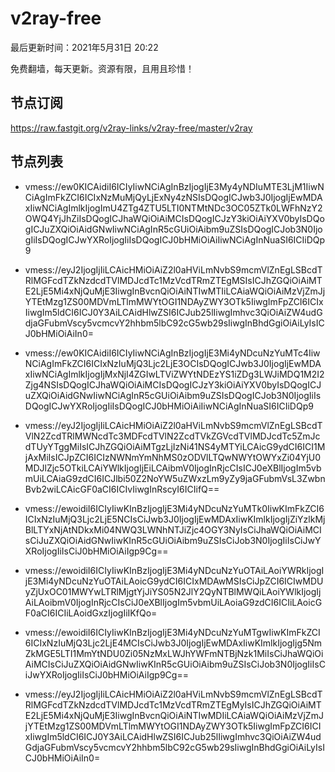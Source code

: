 # v2ray-free
最后更新时间：2021年5月31日 20:22

免费翻墙，每天更新。资源有限，且用且珍惜！

## 节点订阅
https://raw.fastgit.org/v2ray-links/v2ray-free/master/v2ray

## 节点列表
- vmess://ew0KICAidiI6ICIyIiwNCiAgInBzIjogIjE3My4yNDIuMTE3LjM1IiwNCiAgImFkZCI6ICIxNzMuMjQyLjExNy4zNSIsDQogICJwb3J0IjogIjEwMDAxIiwNCiAgImlkIjogImU4ZTg4ZTU5LTI0NTMtNDc3OC05ZTk0LWFhNzY2OWQ4YjJhZiIsDQogICJhaWQiOiAiMCIsDQogICJzY3kiOiAiYXV0byIsDQogICJuZXQiOiAidGNwIiwNCiAgInR5cGUiOiAibm9uZSIsDQogICJob3N0IjogIiIsDQogICJwYXRoIjogIiIsDQogICJ0bHMiOiAiIiwNCiAgInNuaSI6ICIiDQp9

- vmess://eyJ2IjogIjIiLCAicHMiOiAiZ2l0aHViLmNvbS9mcmVlZnEgLSBcdTRlMGFcdTZkNzdcdTVlMDJcdTc1MzVcdTRmZTEgMSIsICJhZGQiOiAiMTE2LjE5Mi4xNjQuMjE3IiwgInBvcnQiOiAiNTIwMTIiLCAiaWQiOiAiMzVjZmJjYTEtMzg1ZS00MDVmLTlmMWYtOGI1NDAyZWY3OTk5IiwgImFpZCI6ICIxIiwgIm5ldCI6ICJ0Y3AiLCAidHlwZSI6ICJub25lIiwgImhvc3QiOiAiZW4udGdjaGFubmVscy5vcmcvY2hhbm5lbC92cG5wb29sIiwgInBhdGgiOiAiLyIsICJ0bHMiOiAiIn0=

- vmess://ew0KICAidiI6ICIyIiwNCiAgInBzIjogIjE3Mi4yNDcuNzYuMTc4IiwNCiAgImFkZCI6ICIxNzIuMjQ3Ljc2LjE3OCIsDQogICJwb3J0IjogIjEwMDAxIiwNCiAgImlkIjogIjMxNjI4ZGIwLTViZWYtNDEzYS1iZDg3LWJiMDQ1M2I2Zjg4NSIsDQogICJhaWQiOiAiMCIsDQogICJzY3kiOiAiYXV0byIsDQogICJuZXQiOiAidGNwIiwNCiAgInR5cGUiOiAibm9uZSIsDQogICJob3N0IjogIiIsDQogICJwYXRoIjogIiIsDQogICJ0bHMiOiAiIiwNCiAgInNuaSI6ICIiDQp9

- vmess://eyJ2IjogIjIiLCAicHMiOiAiZ2l0aHViLmNvbS9mcmVlZnEgLSBcdTVlN2ZcdTRlMWNcdTc3MDFcdTVlN2ZcdTVkZGVcdTVlMDJcdTc5ZmJcdTUyYTggMiIsICJhZGQiOiAiMTgzLjIzNi41NS4yMTYiLCAicG9ydCI6ICI1MjAxMiIsICJpZCI6ICIzNWNmYmNhMS0zODVlLTQwNWYtOWYxZi04YjU0MDJlZjc5OTkiLCAiYWlkIjogIjEiLCAibmV0IjogInRjcCIsICJ0eXBlIjogIm5vbmUiLCAiaG9zdCI6ICJlbi50Z2NoYW5uZWxzLm9yZy9jaGFubmVsL3ZwbnBvb2wiLCAicGF0aCI6ICIvIiwgInRscyI6ICIifQ==

- vmess://ewoidiI6ICIyIiwKInBzIjogIjE3Mi4yNDcuNzYuMTk0IiwKImFkZCI6ICIxNzIuMjQ3Ljc2LjE5NCIsCiJwb3J0IjogIjEwMDAxIiwKImlkIjogIjZiYzlkMjBlLTYxNjAtNDkxMi04NWQ3LWNhNTJiZjc4OGY3NyIsCiJhaWQiOiAiMCIsCiJuZXQiOiAidGNwIiwKInR5cGUiOiAibm9uZSIsCiJob3N0IjogIiIsCiJwYXRoIjogIiIsCiJ0bHMiOiAiIgp9Cg==

- vmess://ewoidiI6ICIyIiwKInBzIjogIjE3Mi4yNDcuNzYuOTAiLAoiYWRkIjogIjE3Mi4yNDcuNzYuOTAiLAoicG9ydCI6ICIxMDAwMSIsCiJpZCI6ICIwMDUyZjUxOC01MWYwLTRlMjgtYjJiYS05N2JlY2QyNTBlMWQiLAoiYWlkIjogIjAiLAoibmV0IjogInRjcCIsCiJ0eXBlIjogIm5vbmUiLAoiaG9zdCI6ICIiLAoicGF0aCI6ICIiLAoidGxzIjogIiIKfQo=

- vmess://ewoidiI6ICIyIiwKInBzIjogIjE3Mi4yNDcuNzYuMTgwIiwKImFkZCI6ICIxNzIuMjQ3Ljc2LjE4MCIsCiJwb3J0IjogIjEwMDAxIiwKImlkIjogIjg5NmZkMGE5LTI1MmYtNDU0Zi05NzMxLWJhYWFmNTBjNzk1MiIsCiJhaWQiOiAiMCIsCiJuZXQiOiAidGNwIiwKInR5cGUiOiAibm9uZSIsCiJob3N0IjogIiIsCiJwYXRoIjogIiIsCiJ0bHMiOiAiIgp9Cg==




- vmess://eyJ2IjogIjIiLCAicHMiOiAiZ2l0aHViLmNvbS9mcmVlZnEgLSBcdTRlMGFcdTZkNzdcdTVlMDJcdTc1MzVcdTRmZTEgMyIsICJhZGQiOiAiMTE2LjE5Mi4xNjQuMjE3IiwgInBvcnQiOiAiNTIwMDIiLCAiaWQiOiAiMzVjZmJjYTEtMzg1ZS00MDVmLTlmMWYtOGI1NDAyZWY3OTk5IiwgImFpZCI6ICIxIiwgIm5ldCI6ICJ0Y3AiLCAidHlwZSI6ICJub25lIiwgImhvc3QiOiAiZW4udGdjaGFubmVscy5vcmcvY2hhbm5lbC92cG5wb29sIiwgInBhdGgiOiAiLyIsICJ0bHMiOiAiIn0=
